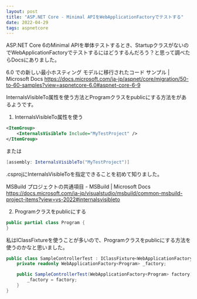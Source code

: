 ```yaml
---
layout: post
title: "ASP.NET Core - Minimal APIをWebApplicationFactoryでテストする"
date: 2022-04-29
tags: aspnetcore
---
```


ASP.NET Core 6のMinimal APIを単体テストするとき、StartupクラスがないのでWebApplicationFactoryでテストするにはどうするんだろう？と思って調べたらDocsにありました。

6.0 での新しい最小ホスティング モデルに移行されたコード サンプル | Microsoft Docs
https://docs.microsoft.com/ja-jp/aspnet/core/migration/50-to-60-samples?view=aspnetcore-6.0#aspnet-core-6-9

InternalsVisibleTo属性を使う方法とProgramクラスをpublicにする方法をがあるようです。

1. InternalsVisibleTo属性を使う

```xml
<ItemGroup>
    <InternalsVisibleTo Include="MyTestProject" />
</ItemGroup>
```
または
```csharp
[assembly: InternalsVisibleTo("MyTestProject")]
```

.csprojにInternalsVisibleToを指定できることを初めて知りました。

MSBuild プロジェクトの共通項目 - MSBuild | Microsoft Docs
https://docs.microsoft.com/ja-jp/visualstudio/msbuild/common-msbuild-project-items?view=vs-2022#internalsvisibleto

2. Programクラスをpublicにする

```csharp
public partial class Program {
}
```

私はIClassFixtureを使うことが多いので、Programクラスをpublicにする方法を使うのかなと思いました。

```csharp
public class SampleControllerTest : IClassFixture<WebApplicationFactory<Program>> {
	private readonly WebApplicationFactory<Program> _factory;

	public SampleControllerTest(WebApplicationFactory<Program> factory) {
		_factory = factory;
	}
}
```
